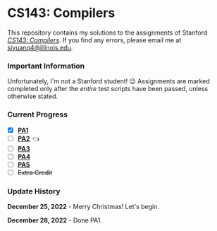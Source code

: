 # CS143: Compilers

This repository contains my solutions to the assignments of Stanford
[*CS143: Compilers*](https://web.stanford.edu/class/cs143/). If you find any errors, please
email me at siyuanq4@illinois.edu.

### Important Information

Unfortunately, I'm not a Stanford student! :wink: Assignments are marked completed only after the *entire* test scripts have been
passed, unless otherwise stated.

### Current Progress

- [x] [**PA1**](https://github.com/Brant-Skywalker/CS143/tree/master/PA1)
- [ ] [**PA2**](https://github.com/Brant-Skywalker/CS143/tree/master/PA2)  :point_left:
- [ ] [**PA3**](https://github.com/Brant-Skywalker/CS143/tree/master/PA3)
- [ ] [**PA4**](https://github.com/Brant-Skywalker/CS143/tree/master/PA4)
- [ ] [**PA5**](https://github.com/Brant-Skywalker/CS143/tree/master/PA5)
- [ ] ~~Extra Credit~~

### Update History

**December 25, 2022** - Merry Christmas! Let's begin.

**December 28, 2022** - Done PA1.
